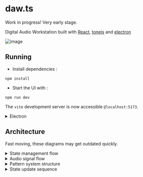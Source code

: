 # daw.ts

Work in progress! Very early stage.

Digital Audio Workstation built with [React](https://react.dev/), [tonejs](https://tonejs.github.io/) and [electron](https://www.electronjs.org/)


![image](https://github.com/user-attachments/assets/5d798ab2-17f1-4c88-9834-e2952439a62b)


## Running

- Install dependencies :

```commandline
npm install
```

- Start the UI with :

```commandline
npm run dev
```

The `vite` development server is now accessible `@localhost:5173`.

<details>
  <summary>Electron</summary>
  
  - Start the `electron` development app with :

```commandline
npm run app:dev
```

- Build the electron app with:

```commandline
npm run app electron:build
```

- Clean build files with:

```commandline
npm run clean
```

More building commands are defined in `package.json`.
Currently the electron window needs to have the development server running `@localhost:5173`.

</details>

## Architecture

Fast moving, these diagrams may get outdated quickly.

<details>
  <summary>
    State management flow
  </summary>
    <img src="https://raw.githubusercontent.com/yannmazita/daw.ts/refs/heads/main/docs/state_management_flow.png">
</details>

<details>
  <summary>
    Audio signal flow
  </summary>
    <img src="https://raw.githubusercontent.com/yannmazita/daw.ts/refs/heads/main/docs/audio_signal_flow.png">
</details>

<details>
  <summary>
    Pattern system structure
  </summary>
    <img src="https://raw.githubusercontent.com/yannmazita/daw.ts/refs/heads/main/docs/pattern_system_structure.png">
</details>

<details>
  <summary>
    State update sequence
  </summary>
    <img src="https://raw.githubusercontent.com/yannmazita/daw.ts/refs/heads/main/docs/state_update_sequence.png">
</details>
